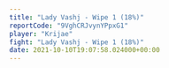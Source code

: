 ```yaml
---
title: "Lady Vashj - Wipe 1 (18%)"
reportCode: "9VghCRJvynYPpxG1"
player: "Krijae"
fight: "Lady Vashj - Wipe 1 (18%)"
date: 2021-10-10T19:07:58.024000+00:00
---
```

